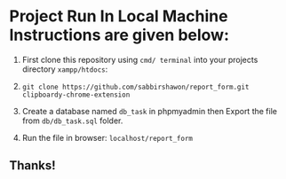 # Project Run In Local Machine Instructions are given below:

1. First clone this repository using `cmd/ terminal` into your projects directory `xampp/htdocs`: 
2. 
    ```
    git clone https://github.com/sabbirshawon/report_form.git clipboardy-chrome-extension
    ```

2. Create a database named `db_task` in phpmyadmin then Export the file from `db/db_task.sql` folder.

3. Run the file in browser: `localhost/report_form`

## Thanks!

